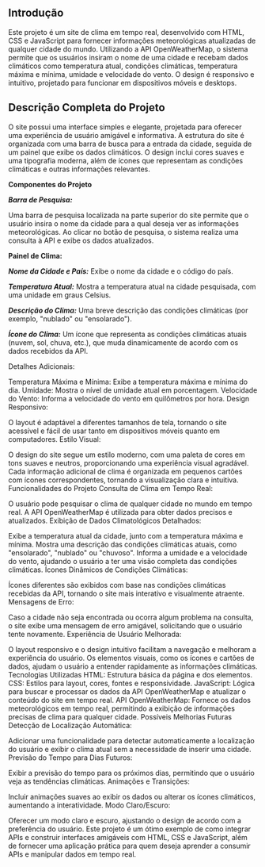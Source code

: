 ## Introdução ##

Este projeto é um site de clima em tempo real, desenvolvido com HTML, CSS e JavaScript para fornecer informações meteorológicas atualizadas de qualquer cidade do mundo. Utilizando a API OpenWeatherMap, o sistema permite que os usuários insiram o nome de uma cidade e recebam dados climáticos como temperatura atual, condições climáticas, temperatura máxima e mínima, umidade e velocidade do vento. O design é responsivo e intuitivo, projetado para funcionar em dispositivos móveis e desktops.

## Descrição Completa do Projeto ##
O site possui uma interface simples e elegante, projetada para oferecer uma experiência de usuário amigável e informativa. A estrutura do site é organizada com uma barra de busca para a entrada da cidade, seguida de um painel que exibe os dados climáticos. O design inclui cores suaves e uma tipografia moderna, além de ícones que representam as condições climáticas e outras informações relevantes.

**Componentes do Projeto**

***Barra de Pesquisa:***

Uma barra de pesquisa localizada na parte superior do site permite que o usuário insira o nome da cidade para a qual deseja ver as informações meteorológicas.
Ao clicar no botão de pesquisa, o sistema realiza uma consulta à API e exibe os dados atualizados.

**Painel de Clima:**

***Nome da Cidade e País:*** Exibe o nome da cidade e o código do país.

***Temperatura Atual:*** Mostra a temperatura atual na cidade pesquisada, com uma unidade em graus Celsius.

***Descrição do Clima:*** Uma breve descrição das condições climáticas (por exemplo, "nublado" ou "ensolarado").

***Ícone do Clima:*** Um ícone que representa as condições climáticas atuais (nuvem, sol, chuva, etc.), que muda dinamicamente de acordo com os dados recebidos da API.

Detalhes Adicionais:

Temperatura Máxima e Mínima: Exibe a temperatura máxima e mínima do dia.
Umidade: Mostra o nível de umidade atual em porcentagem.
Velocidade do Vento: Informa a velocidade do vento em quilômetros por hora.
Design Responsivo:

O layout é adaptável a diferentes tamanhos de tela, tornando o site acessível e fácil de usar tanto em dispositivos móveis quanto em computadores.
Estilo Visual:

O design do site segue um estilo moderno, com uma paleta de cores em tons suaves e neutros, proporcionando uma experiência visual agradável.
Cada informação adicional de clima é organizada em pequenos cartões com ícones correspondentes, tornando a visualização clara e intuitiva.
Funcionalidades do Projeto
Consulta de Clima em Tempo Real:

O usuário pode pesquisar o clima de qualquer cidade no mundo em tempo real.
A API OpenWeatherMap é utilizada para obter dados precisos e atualizados.
Exibição de Dados Climatológicos Detalhados:

Exibe a temperatura atual da cidade, junto com a temperatura máxima e mínima.
Mostra uma descrição das condições climáticas atuais, como "ensolarado", "nublado" ou "chuvoso".
Informa a umidade e a velocidade do vento, ajudando o usuário a ter uma visão completa das condições climáticas.
Ícones Dinâmicos de Condições Climáticas:

Ícones diferentes são exibidos com base nas condições climáticas recebidas da API, tornando o site mais interativo e visualmente atraente.
Mensagens de Erro:

Caso a cidade não seja encontrada ou ocorra algum problema na consulta, o site exibe uma mensagem de erro amigável, solicitando que o usuário tente novamente.
Experiência de Usuário Melhorada:

O layout responsivo e o design intuitivo facilitam a navegação e melhoram a experiência do usuário.
Os elementos visuais, como os ícones e cartões de dados, ajudam o usuário a entender rapidamente as informações climáticas.
Tecnologias Utilizadas
HTML: Estrutura básica da página e dos elementos.
CSS: Estilos para layout, cores, fontes e responsividade.
JavaScript: Lógica para buscar e processar os dados da API OpenWeatherMap e atualizar o conteúdo do site em tempo real.
API OpenWeatherMap: Fornece os dados meteorológicos em tempo real, permitindo a exibição de informações precisas de clima para qualquer cidade.
Possíveis Melhorias Futuras
Detecção de Localização Automática:

Adicionar uma funcionalidade para detectar automaticamente a localização do usuário e exibir o clima atual sem a necessidade de inserir uma cidade.
Previsão do Tempo para Dias Futuros:

Exibir a previsão do tempo para os próximos dias, permitindo que o usuário veja as tendências climáticas.
Animações e Transições:

Incluir animações suaves ao exibir os dados ou alterar os ícones climáticos, aumentando a interatividade.
Modo Claro/Escuro:

Oferecer um modo claro e escuro, ajustando o design de acordo com a preferência do usuário.
Este projeto é um ótimo exemplo de como integrar APIs e construir interfaces amigáveis com HTML, CSS e JavaScript, além de fornecer uma aplicação prática para quem deseja aprender a consumir APIs e manipular dados em tempo real.











